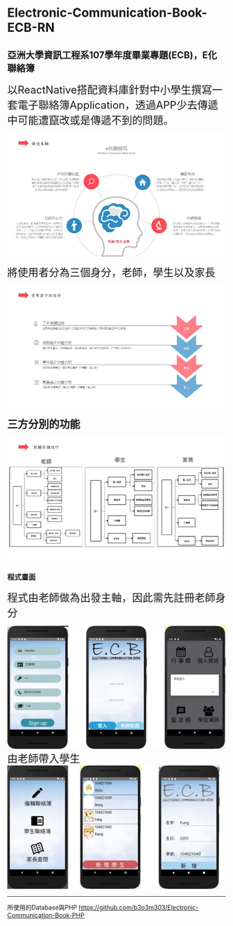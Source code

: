 # Electronic-Communication-Book-ECB-RN

## 亞洲大學資訊工程系107學年度畢業專題(ECB)，E化聯絡簿

<font size=5>以ReactNative搭配資料庫針對中小學生撰寫一套電子聯絡簿Application，透過APP少去傳遞中可能遭竄改或是傳遞不到的問題。</font>

![image](https://github.com/b3o3m303/Electronic-Communication-Book-ECB-RN/blob/master/fig/0.jpg)

<font size=5>將使用者分為三個身分，老師，學生以及家長</font>

![image](https://github.com/b3o3m303/Electronic-Communication-Book-ECB-RN/blob/master/fig/12.jpg)

<font size=5>**三方分別的功能**</font>

![image](https://github.com/b3o3m303/Electronic-Communication-Book-ECB-RN/blob/master/fig/17.jpg)

### 程式畫面
<font size=5>程式由老師做為出發主軸，因此需先註冊老師身分</font>

![image](https://github.com/b3o3m303/Electronic-Communication-Book-ECB-RN/blob/master/fig/4.jpg)
<font size=5>由老師帶入學生</font>
![image](https://github.com/b3o3m303/Electronic-Communication-Book-ECB-RN/blob/master/fig/5.jpg)

___
所使用的Database與PHP
https://github.com/b3o3m303/Electronic-Communication-Book-PHP
